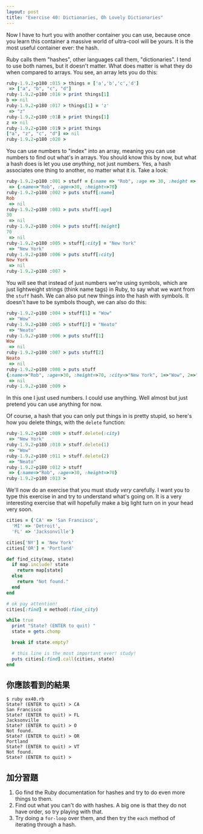 ```yaml
---
layout: post
title: "Exercise 40: Dictionaries, Oh Lovely Dictionaries"
---
```


Now I have to hurt you with another container you can use, because once you learn this container a massive world of ultra-cool will be yours. It is the most useful container ever: the hash.

Ruby calls them "hashes", other languages call them, "dictionaries". I tend to use both names, but it doesn't matter. What does matter is what they do when compared to arrays. You see, an array lets you do this:

```ruby
ruby-1.9.2-p180 :015 > things = ['a','b','c','d']
 => ["a", "b", "c", "d"] 
ruby-1.9.2-p180 :016 > print things[1]
b => nil 
ruby-1.9.2-p180 :017 > things[1] = 'z'
 => "z" 
ruby-1.9.2-p180 :018 > print things[1]
z => nil 
ruby-1.9.2-p180 :019 > print things
["a", "z", "c", "d"] => nil 
ruby-1.9.2-p180 :020 >
```

You can use numbers to "index" into an array, meaning you can use numbers to find out what's in arrays. You should know this by now, but what a hash does is let you use *anything*, not just numbers. Yes, a hash associates one thing to another, no matter what it is. Take a look:

```ruby
ruby-1.9.2-p180 :001 > stuff = {:name => "Rob", :age => 30, :height => 5*12+10}
 => {:name=>"Rob", :age=>30, :height=>70} 
ruby-1.9.2-p180 :002 > puts stuff[:name]
Rob
 => nil 
ruby-1.9.2-p180 :003 > puts stuff[:age]
30
 => nil 
ruby-1.9.2-p180 :004 > puts stuff[:height]
70
 => nil 
ruby-1.9.2-p180 :005 > stuff[:city] = "New York"
 => "New York" 
ruby-1.9.2-p180 :006 > puts stuff[:city]
New York
 => nil 
ruby-1.9.2-p180 :007 > 
```

You will see that instead of just numbers we're using symbols, which are just lightweight strings (think name tags) in Ruby, to say what we want from the `stuff` hash. We can also put new things into the hash with symbols. It doesn't have to be symbols though, we can also do this:

```ruby
ruby-1.9.2-p180 :004 > stuff[1] = "Wow"
 => "Wow" 
ruby-1.9.2-p180 :005 > stuff[2] = "Neato"
 => "Neato" 
ruby-1.9.2-p180 :006 > puts stuff[1]
Wow
 => nil 
ruby-1.9.2-p180 :007 > puts stuff[2]
Neato
 => nil 
ruby-1.9.2-p180 :008 > puts stuff
{:name=>"Rob", :age=>30, :height=>70, :city=>"New York", 1=>"Wow", 2=>"Neato"}
 => nil 
ruby-1.9.2-p180 :009 >
```

In this one I just used numbers. I could use anything. Well almost but just pretend you can use anything for now.

Of course, a hash that you can only put things in is pretty stupid, so here's how you delete things, with the `delete` function:

```ruby
ruby-1.9.2-p180 :009 > stuff.delete(:city)
 => "New York" 
ruby-1.9.2-p180 :010 > stuff.delete(1)
 => "Wow" 
ruby-1.9.2-p180 :011 > stuff.delete(2)
 => "Neato" 
ruby-1.9.2-p180 :012 > stuff
 => {:name=>"Rob", :age=>30, :height=>70} 
ruby-1.9.2-p180 :013 > 
```

We'll now do an exercise that you must study *very* carefully. I want you to type this exercise in and try to understand what's going on. It is a very interesting exercise that will hopefully make a big light turn on in your head very soon.

```ruby
cities = {'CA' => 'San Francisco', 
  'MI' => 'Detroit',
  'FL' => 'Jacksonville'}

cities['NY'] = 'New York'
cities['OR'] = 'Portland'

def find_city(map, state)
  if map.include? state
    return map[state]
  else
    return "Not found."
  end
end

# ok pay attention!
cities[:find] = method(:find_city)

while true
  print "State? (ENTER to quit) "
  state = gets.chomp

  break if state.empty?

  # this line is the most important ever! study!
  puts cities[:find].call(cities, state)
end
```

## 你應該看到的結果

    $ ruby ex40.rb 
    State? (ENTER to quit) > CA
    San Francisco
    State? (ENTER to quit) > FL
    Jacksonville
    State? (ENTER to quit) > O
    Not found.
    State? (ENTER to quit) > OR
    Portland
    State? (ENTER to quit) > VT
    Not found.
    State? (ENTER to quit) >

## 加分習題
1. Go find the Ruby documentation for hashes and try to do even more things to them.
2. Find out what you can't do with hashes. A big one is that they do not have order, so try playing with that.
3. Try doing a `for-loop` over them, and then try the `each` method of iterating through a hash.
